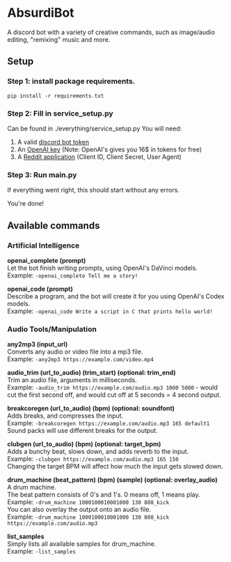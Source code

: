 # AbsurdiBot
A discord bot with a variety of creative commands, such as image/audio editing, "remixing" music and more.

## Setup
### Step 1: install package requirements.
```
pip install -r requirements.txt
````
### Step 2: Fill in service_setup.py
Can be found in ./everything/service_setup.py
You will need:
1.  A valid [discord bot token](https://discord.com/developers/applications)
2.  An [OpenAI key](https://beta.openai.com/account/api-keys) (Note: OpenAI's gives you 16$ in tokens for free)
4.  A [Reddit application](https://old.reddit.com/prefs/apps/) (Client ID, Client Secret, User Agent)

### Step 3: Run main.py
If everything went right, this should start without any errors.

You're done!

## Available commands
### Artificial Intelligence
**openai_complete (prompt)**<br/>
Let the bot finish writing prompts, using OpenAI's DaVinci models.<br/>
Example: `-openai_complete Tell me a story!`<br/>

**openai_code (prompt)**<br/>
Describe a program, and the bot will create it for you using OpenAI's Codex models.<br/>
Example: `-openai_code Write a script in C that prints hello world!`<br/>

### Audio Tools/Manipulation
**any2mp3 (input_url)**<br/>
Converts any audio or video file into a mp3 file.<br/>
Example: `-any2mp3 https://example.com/video.mp4`<br/>

**audio_trim (url_to_audio) (trim_start) (optional: trim_end)**<br/>
Trim an audio file, arguments in milliseconds.<br/>
Example: `-audio_trim https://example.com/audio.mp3 1000 5000` - would cut the first second off, and would cut off at 5 seconds = 4 second output.<br/>

**breakcoregen (url_to_audio) (bpm) (optional: soundfont)**<br/>
Adds breaks, and compresses the input.<br/>
Example: `-breakcoregen https://example.com/audio.mp3 165 default1`<br/>
Sound packs will use different breaks for the output.<br/>

**clubgen (url_to_audio) (bpm) (optional: target_bpm)**<br/>
Adds a bunchy beat, slows down, and adds reverb to the input.<br/>
Example: `-clubgen https://example.com/audio.mp3 165 150`<br/>
Changing the target BPM will affect how much the input gets slowed down.<br/>

**drum_machine (beat_pattern) (bpm) (sample) (optional: overlay_audio)**<br/>
A drum machine.<br/>
The beat pattern consists of 0's and 1's. 0 means off, 1 means play.<br/>
Example: `-drum_machine 1000100010001000 130 808_kick`<br/>
You can also overlay the output onto an audio file.<br/>
Example: `-drum_machine 1000100010001000 130 808_kick https://example.com/audio.mp3`<br/>

**list_samples**<br/>
Simply lists all available samples for drum_machine.<br/>
Example: `-list_samples`<br/>

